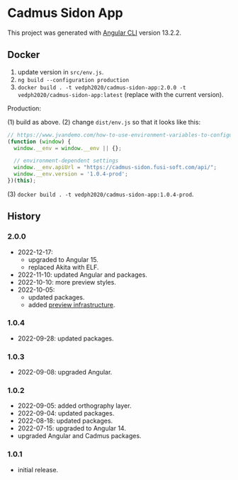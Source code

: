 # Cadmus Sidon App

This project was generated with [Angular CLI](https://github.com/angular/angular-cli) version 13.2.2.

## Docker

1. update version in `src/env.js`.
2. `ng build --configuration production`
3. `docker build . -t vedph2020/cadmus-sidon-app:2.0.0 -t vedph2020/cadmus-sidon-app:latest` (replace with the current version).

Production:

(1) build as above.
(2) change `dist/env.js` so that it looks like this:

```js
// https://www.jvandemo.com/how-to-use-environment-variables-to-configure-your-angular-application-without-a-rebuild/
(function (window) {
  window.__env = window.__env || {};

  // environment-dependent settings
  window.__env.apiUrl = "https://cadmus-sidon.fusi-soft.com/api/";
  window.__env.version = '1.0.4-prod';
})(this);
```

(3) `docker build . -t vedph2020/cadmus-sidon-app:1.0.4-prod`.

## History

### 2.0.0

- 2022-12-17:
  - upgraded to Angular 15.
  - replaced Akita with ELF.
- 2022-11-10: updated Angular and packages.
- 2022-10-10: more preview styles.
- 2022-10-05:
  - updated packages.
  - added [preview infrastructure](https://github.com/vedph/cadmus_doc/blob/master/guide/adding-preview.md).

### 1.0.4

- 2022-09-28: updated packages.

### 1.0.3

- 2022-09-08: upgraded Angular.

### 1.0.2

- 2022-09-05: added orthography layer.
- 2022-09-04: updated packages.
- 2022-08-18: updated packages.
- 2022-07-15: upgraded to Angular 14.
- upgraded Angular and Cadmus packages.

### 1.0.1

- initial release.
